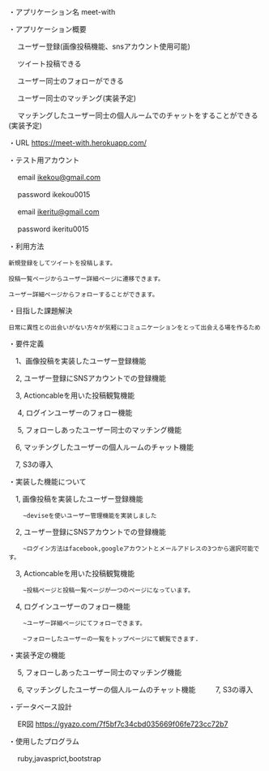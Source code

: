 ・アプリケーション名
     meet-with

・アプリケーション概要

   　  ユーザー登録(画像投稿機能、snsアカウント使用可能)
     
   　  ツイート投稿できる
     
   　  ユーザー同士のフォローができる
     
   　  ユーザー同士のマッチング(実装予定)
      
   　  マッチングしたユーザー同士の個人ルームでのチャットをすることができる(実装予定)

・URL
    https://meet-with.herokuapp.com/

・テスト用アカウント

   　 email ikekou@gmail.com
   
  　  password  ikekou0015

   　 email  ikeritu@gmail.com
   
  　  password ikeritu0015
 
・利用方法

    新規登録をしてツイートを投稿します。
    
    投稿一覧ページからユーザー詳細ページに遷移できます。
    
    ユーザー詳細ページからフォローすることができます。


・目指した課題解決

    日常に異性との出会いがない方々が気軽にコミュニケーションをとって出会える場を作るため

・要件定義
    
  　1、画像投稿を実装したユーザー登録機能
  
  　2, ユーザー登録にSNSアカウントでの登録機能
  
  　3, Actioncableを用いた投稿観覧機能
  
 　 4, ログインユーザーのフォロー機能
  
 　 5, フォローしあったユーザー同士のマッチング機能
  
  　6, マッチングしたユーザーの個人ルームのチャット機能
  
  　7, S3の導入

・実装した機能について

   　1, 画像投稿を実装したユーザー登録機能
   
        ~deviseを使いユーザー管理機能を実装しました
        
   　2, ユーザー登録にSNSアカウントでの登録機能
   
        ~ログイン方法はfacebook,googleアカウントとメールアドレスの3つから選択可能です。
        
   　3, Actioncableを用いた投稿観覧機能
   
        ~投稿ページと投稿一覧ページが一つのページになっています。
        
   　4, ログインユーザーのフォロー機能
   
        ~ユーザー詳細ページにてフォローできます。
        
        ~フォローしたユーザーの一覧をトップページにて観覧できます.

・実装予定の機能

  　  5, フォローしあったユーザー同士のマッチング機能
    
  　  6, マッチングしたユーザーの個人ルームのチャット機能
   　 
   　 7, S3の導入

・データベース設計

 　 ER図 https://gyazo.com/7f5bf7c34cbd035669f06fe723cc72b7
    
・使用したプログラム

 　 ruby,javasprict,bootstrap
